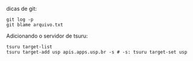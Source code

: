 dicas de git:

    git log -p
    git blame arquivo.txt  

Adicionando o servidor de tsuru:

    tsuru target-list
    tsuru target-add usp apis.apps.usp.br -s # -s: tsuru target-set usp

